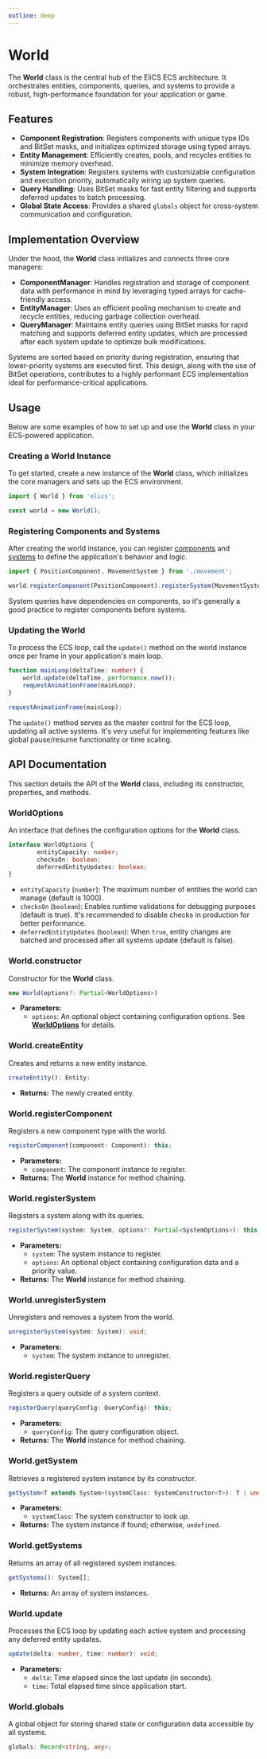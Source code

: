 ```yaml
---
outline: deep
---
```


# World

The **World** class is the central hub of the EliCS ECS architecture. It orchestrates entities, components, queries, and systems to provide a robust, high-performance foundation for your application or game.

## Features

- **Component Registration**: Registers components with unique type IDs and BitSet masks, and initializes optimized storage using typed arrays.
- **Entity Management**: Efficiently creates, pools, and recycles entities to minimize memory overhead.
- **System Integration**: Registers systems with customizable configuration and execution priority, automatically wiring up system queries.
- **Query Handling**: Uses BitSet masks for fast entity filtering and supports deferred updates to batch processing.
- **Global State Access**: Provides a shared `globals` object for cross-system communication and configuration.

## Implementation Overview

Under the hood, the **World** class initializes and connects three core managers:

- **ComponentManager**: Handles registration and storage of component data with performance in mind by leveraging typed arrays for cache-friendly access.
- **EntityManager**: Uses an efficient pooling mechanism to create and recycle entities, reducing garbage collection overhead.
- **QueryManager**: Maintains entity queries using BitSet masks for rapid matching and supports deferred entity updates, which are processed after each system update to optimize bulk modifications.

Systems are sorted based on priority during registration, ensuring that lower-priority systems are executed first. This design, along with the use of BitSet operations, contributes to a highly performant ECS implementation ideal for performance-critical applications.

## Usage

Below are some examples of how to set up and use the **World** class in your ECS-powered application.

### Creating a World Instance

To get started, create a new instance of the **World** class, which initializes the core managers and sets up the ECS environment.

```ts
import { World } from 'elics';

const world = new World();
```

### Registering Components and Systems

After creating the world instance, you can register [components](./component.md) and [systems](./system.md) to define the application's behavior and logic.

```ts
import { PositionComponent, MovementSystem } from './movement';

world.registerComponent(PositionComponent).registerSystem(MovementSystem);
```

System queries have dependencies on components, so it's generally a good practice to register components before systems.

### Updating the World

To process the ECS loop, call the `update()` method on the world instance once per frame in your application's main loop.

```ts
function mainLoop(deltaTime: number) {
	world.update(deltaTime, performance.now());
	requestAnimationFrame(mainLoop);
}

requestAnimationFrame(mainLoop);
```

The `update()` method serves as the master control for the ECS loop, updating all active systems. It's very useful for implementing features like global pause/resume functionality or time scaling.

## API Documentation

This section details the API of the **World** class, including its constructor, properties, and methods.

### WorldOptions

An interface that defines the configuration options for the **World** class.

```ts
interface WorldOptions {
        entityCapacity: number;
        checksOn: boolean;
        deferredEntityUpdates: boolean;
}
```

- `entityCapacity` (`number`): The maximum number of entities the world can manage (default is 1000).
- `checksOn` (`boolean`): Enables runtime validations for debugging purposes (default is true). It's recommended to disable checks in production for better performance.
- `deferredEntityUpdates` (`boolean`): When `true`, entity changes are batched and processed after all systems update (default is false).

### World.constructor

Constructor for the **World** class.

```ts
new World(options?: Partial<WorldOptions>)
```

- **Parameters:**
  - `options`: An optional object containing configuration options. See [**WorldOptions**](#worldoptions) for details.

### World.createEntity

Creates and returns a new entity instance.

```ts
createEntity(): Entity;
```

- **Returns:** The newly created entity.

### World.registerComponent

Registers a new component type with the world.

```ts
registerComponent(component: Component): this;
```

- **Parameters:**
  - `component`: The component instance to register.
- **Returns:** The **World** instance for method chaining.

### World.registerSystem

Registers a system along with its queries.

```ts
registerSystem(system: System, options?: Partial<SystemOptions>): this;
```

- **Parameters:**
  - `system`: The system instance to register.
  - `options`: An optional object containing configuration data and a priority value.
- **Returns:** The **World** instance for method chaining.

### World.unregisterSystem

Unregisters and removes a system from the world.

```ts
unregisterSystem(system: System): void;
```

- **Parameters:**
  - `system`: The system instance to unregister.

### World.registerQuery

Registers a query outside of a system context.

```ts
registerQuery(queryConfig: QueryConfig): this;
```

- **Parameters:**
  - `queryConfig`: The query configuration object.
- **Returns:** The **World** instance for method chaining.

### World.getSystem

Retrieves a registered system instance by its constructor.

```ts
getSystem<T extends System>(systemClass: SystemConstructor<T>): T | undefined;
```

- **Parameters:**
  - `systemClass`: The system constructor to look up.
- **Returns:** The system instance if found; otherwise, `undefined`.

### World.getSystems

Returns an array of all registered system instances.

```ts
getSystems(): System[];
```

- **Returns:** An array of system instances.

### World.update

Processes the ECS loop by updating each active system and processing any deferred entity updates.

```ts
update(delta: number, time: number): void;
```

- **Parameters:**
  - `delta`: Time elapsed since the last update (in seconds).
  - `time`: Total elapsed time since application start.

### World.globals

A global object for storing shared state or configuration data accessible by all systems.

```ts
globals: Record<string, any>;
```
